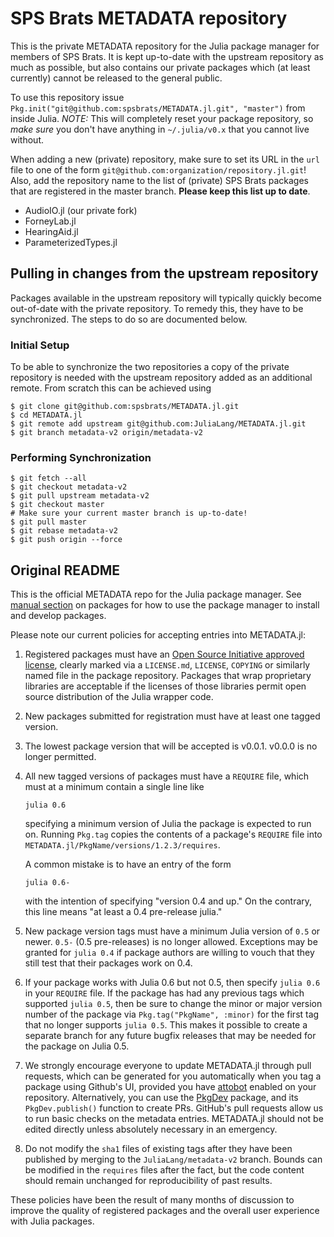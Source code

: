 # SPS Brats METADATA repository

This is the private METADATA repository for the Julia package manager for members of SPS Brats. It is kept up-to-date with the upstream repository as much as possible, but also contains our private packages which (at least currently) cannot be released to the general public.

To use this repository issue `Pkg.init("git@github.com:spsbrats/METADATA.jl.git", "master")` from inside Julia. *NOTE:* This will completely reset your package repository, so *make sure* you don't have anything in `~/.julia/v0.x` that you cannot live without.

When adding a new (private) repository, make sure to set its URL in the `url` file to one of the form `git@github.com:organization/repository.jl.git`! Also, add the repository name to the list of (private) SPS Brats packages that are registered in the master branch. **Please keep this list up to date**. 

- AudioIO.jl (our private fork)
- ForneyLab.jl
- HearingAid.jl
- ParameterizedTypes.jl

## Pulling in changes from the upstream repository

Packages available in the upstream repository will typically quickly become out-of-date with the private repository. To remedy this, they have to be synchronized. The steps to do so are documented below.

### Initial Setup

To be able to synchronize the two repositories a copy of the private repository is needed with the upstream repository added as an additional remote. From scratch this can be achieved using
```shell
$ git clone git@github.com:spsbrats/METADATA.jl.git
$ cd METADATA.jl
$ git remote add upstream git@github.com:JuliaLang/METADATA.jl.git
$ git branch metadata-v2 origin/metadata-v2
```

### Performing Synchronization

```shell
$ git fetch --all
$ git checkout metadata-v2
$ git pull upstream metadata-v2
$ git checkout master
# Make sure your current master branch is up-to-date!
$ git pull master
$ git rebase metadata-v2
$ git push origin --force
```

## Original README

This is the official METADATA repo for the Julia package manager. See [manual section](http://docs.julialang.org/en/latest/manual/packages/) on packages for how to use the package manager to install and develop packages.

Please note our current policies for accepting entries into METADATA.jl:

1. Registered packages must have an [Open Source Initiative approved license](http://opensource.org/licenses), clearly marked via a `LICENSE.md`, `LICENSE`, `COPYING` or similarly named file in the package repository. Packages that wrap proprietary libraries are acceptable if the licenses of those libraries permit open source distribution of the Julia wrapper code.
2. New packages submitted for registration must have at least one tagged version.
3. The lowest package version that will be accepted is v0.0.1. v0.0.0 is no longer permitted.
4. All new tagged versions of packages must have a `REQUIRE` file, which must at a minimum contain a single line like
   ```
   julia 0.6
   ```
   specifying a minimum version of Julia the package is expected to run on. Running `Pkg.tag` copies the contents of a package's `REQUIRE` file into `METADATA.jl/PkgName/versions/1.2.3/requires`.

   A common mistake is to have an entry of the form
   ```
   julia 0.6-
   ```
   with the intention of specifying "version 0.4 and up." On the contrary, this line means "at least a 0.4 pre-release julia."
5. New package version tags must have a minimum Julia version of `0.5` or newer. `0.5-` (0.5 pre-releases) is no longer allowed.
   Exceptions may be granted for `julia 0.4` if package authors are willing to vouch that they still test that their packages work on 0.4.
6. If your package works with Julia 0.6 but not 0.5, then specify `julia 0.6` in your `REQUIRE` file. If the package has had any previous   tags which supported `julia 0.5`, then be sure to change the minor or major version number of the package via `Pkg.tag("PkgName", :minor)` for the first tag that no longer supports `julia 0.5`. This makes it possible to create a separate branch for any future bugfix releases that may be needed for the package on Julia 0.5.
7. We strongly encourage everyone to update METADATA.jl through pull requests, which can be generated for you automatically when you tag a package using Github's UI, provided you have [attobot](https://github.com/integration/attobot) enabled on your repository. Alternatively, you can use the [PkgDev](https://github.com/JuliaLang/PkgDev.jl) package, and its `PkgDev.publish()` function to create PRs. GitHub's pull requests allow us to run basic checks on the metadata entries. METADATA.jl should not be edited directly unless absolutely necessary in an emergency.
8. Do not modify the `sha1` files of existing tags after they have been published by merging to the `JuliaLang/metadata-v2` branch. Bounds can be modified in the `requires` files after the fact, but the code content should remain unchanged for reproducibility of past results.

These policies have been the result of many months of discussion to improve the quality of registered packages and the overall user experience with Julia packages.
